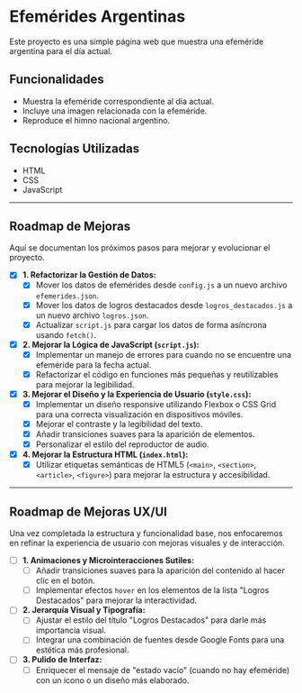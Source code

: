# Efemérides Argentinas

Este proyecto es una simple página web que muestra una efeméride argentina para el día actual.

## Funcionalidades

- Muestra la efeméride correspondiente al día actual.
- Incluye una imagen relacionada con la efeméride.
- Reproduce el himno nacional argentino.

## Tecnologías Utilizadas

- HTML
- CSS
- JavaScript

---

##  Roadmap de Mejoras

Aquí se documentan los próximos pasos para mejorar y evolucionar el proyecto.

- [x] **1. Refactorizar la Gestión de Datos:**
    - [x] Mover los datos de efemérides desde `config.js` a un nuevo archivo `efemerides.json`.
    - [x] Mover los datos de logros destacados desde `logros_destacados.js` a un nuevo archivo `logros.json`.
    - [x] Actualizar `script.js` para cargar los datos de forma asíncrona usando `fetch()`.

- [x] **2. Mejorar la Lógica de JavaScript (`script.js`):**
    - [x] Implementar un manejo de errores para cuando no se encuentre una efeméride para la fecha actual.
    - [x] Refactorizar el código en funciones más pequeñas y reutilizables para mejorar la legibilidad.

- [x] **3. Mejorar el Diseño y la Experiencia de Usuario (`style.css`):**
    - [x] Implementar un diseño responsive utilizando Flexbox o CSS Grid para una correcta visualización en dispositivos móviles.
    - [x] Mejorar el contraste y la legibilidad del texto.
    - [x] Añadir transiciones suaves para la aparición de elementos.
    - [x] Personalizar el estilo del reproductor de audio.

- [x] **4. Mejorar la Estructura HTML (`index.html`):**
    - [x] Utilizar etiquetas semánticas de HTML5 (`<main>`, `<section>`, `<article>`, `<figure>`) para mejorar la estructura y accesibilidad.

---

## Roadmap de Mejoras UX/UI

Una vez completada la estructura y funcionalidad base, nos enfocaremos en refinar la experiencia de usuario con mejoras visuales y de interacción.

- [ ] **1. Animaciones y Microinteracciones Sutiles:**
    - [ ] Añadir transiciones suaves para la aparición del contenido al hacer clic en el botón.
    - [ ] Implementar efectos `hover` en los elementos de la lista "Logros Destacados" para mejorar la interactividad.

- [ ] **2. Jerarquía Visual y Tipografía:**
    - [ ] Ajustar el estilo del título "Logros Destacados" para darle más importancia visual.
    - [ ] Integrar una combinación de fuentes desde Google Fonts para una estética más profesional.

- [ ] **3. Pulido de Interfaz:**
    - [ ] Enriquecer el mensaje de "estado vacío" (cuando no hay efeméride) con un icono o un diseño más elaborado.